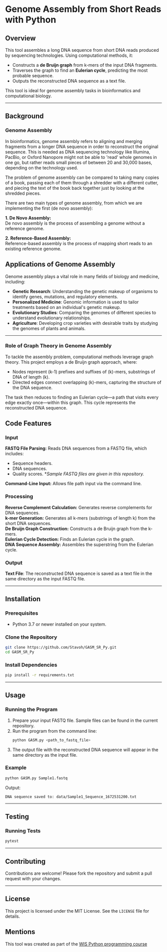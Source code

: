 # Genome Assembly from Short Reads with Python

## Overview
This tool assembles a long DNA sequence from short DNA reads produced by sequencing technologies. Using computational methods, it:

- Constructs a **de Bruijn graph** from k-mers of the input DNA fragments.
- Traverses the graph to find an **Eulerian cycle**, predicting the most probable sequence.
- Outputs the reconstructed DNA sequence as a text file.

This tool is ideal for genome assembly tasks in bioinformatics and computational biology.

---

## Background

### Genome Assembly

In bioinformatics, genome assembly refers to aligning and merging fragments from a longer DNA sequence in order to reconstruct the original sequence. This is needed as DNA sequencing technology like Illumina, PacBio, or Oxford Nanopore might not be able to 'read' whole genomes in one go, but rather reads small pieces of between 20 and 30,000 bases, depending on the technology used.

The problem of genome assembly can be compared to taking many copies of a book, passing each of them through a shredder with a different cutter, and piecing the text of the book back together just by looking at the shredded pieces.

There are two main types of genome assembly, from which we are implementing the first (de novo assembly):

**1. De Novo Assembly:**  
De novo assembly is the process of assembling a genome without a reference genome.

**2. Reference-Based Assembly:**  
Reference-based assembly is the process of mapping short reads to an existing reference genome.

## Applications of Genome Assembly

Genome assembly plays a vital role in many fields of biology and medicine, including:

- **Genetic Research**: Understanding the genetic makeup of organisms to identify genes, mutations, and regulatory elements.
- **Personalized Medicine**: Genomic information is used to tailor treatments based on an individual's genetic makeup.
- **Evolutionary Studies**: Comparing the genomes of different species to understand evolutionary relationships.
- **Agriculture**: Developing crop varieties with desirable traits by studying the genomes of plants and animals.

---

### Role of Graph Theory in Genome Assembly
To tackle the assembly problem, computational methods leverage graph theory. This project employs a de Bruijn graph approach, where:
- Nodes represent \(k-1\) prefixes and suffixes of \(k\)-mers, substrings of DNA of length \(k\).
- Directed edges connect overlapping \(k\)-mers, capturing the structure of the DNA sequence.

The task then reduces to finding an Eulerian cycle—a path that visits every edge exactly once—within this graph. This cycle represents the reconstructed DNA sequence.

## Code Features

### Input

**FASTQ File Parsing:**
Reads DNA sequences from a FASTQ file, which includes:
  - Sequence headers.
  - DNA sequences.
  - Quality scores.
*_Sample FASTQ files are given in this repository._

**Command-Line Input:**
Allows file path input via the command line.

### Processing

**Reverse Complement Calculation:**
Generates reverse complements for DNA sequences.  
**k-mer Generation:**
Generates all k-mers (substrings of length k) from the short DNA sequences.  
**De Bruijn Graph Construction:**
Constructs a de Bruijn graph from the k-mers.  
**Eulerian Cycle Detection:**
Finds an Eulerian cycle in the graph.  
**DNA Sequence Assembly:**
Assembles the superstring from the Eulerian cycle.

### Output

**Text File**:
The reconstructed DNA sequence is saved as a text file in the same directory as the input FASTQ file.

---

## Installation

### Prerequisites
- Python 3.7 or newer installed on your system.

### Clone the Repository
```bash
git clone https://github.com/Stavoh/GASM_SR_Py.git
cd GASM_SR_Py
```

### Install Dependencies
```bash
pip install -r requirements.txt
```

---

## Usage

### Running the Program
1. Prepare your input FASTQ file. Sample files can be found in the current repository.
2. Run the program from the command line:
   ```bash
   python GASM.py <path_to_fastq_file>
   ```
4. The output file with the reconstructed DNA sequence will appear in the same directory as the input file.

### Example
```bash
python GASM.py Sample1.fastq
```
Output:
```
DNA sequence saved to: data/Sample1_Sequence_1672531200.txt
```

---

## Testing

### Running Tests
```bash
pytest
```

---

## Contributing
Contributions are welcome! Please fork the repository and submit a pull request with your changes.

---

## License
This project is licensed under the MIT License. See the `LICENSE` file for details.

## Mentions
This tool was created as part of the [WIS Python programming course](https://github.com/szabgab/wis-python-course-2024-11.git)
